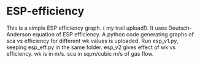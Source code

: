 # ESP-efficiency
This is a simple ESP efficiency graph. ( my trail upload!). It uses Deutsch-Anderson equation of ESP efficiency.
A python code generating graphs of sca vs efficiency for different wk values is uploaded.
Run esp_v1.py, keeping esp_eff.py in the same folder.
esp_v2 gives effect of wk vs efficiency.
wk is in m/s. sca in sq.m/cubic m/s of gas flow.
